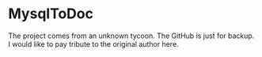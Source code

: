 # MysqlToDoc
The project comes from an unknown tycoon. The GitHub is just for backup. I would like to pay tribute to the original author here.
